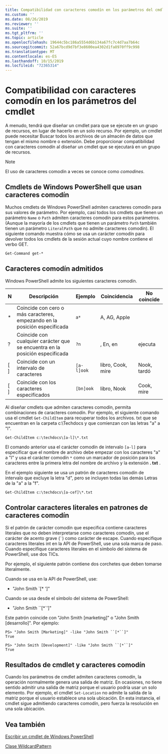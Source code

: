 ```yaml
---
title: Compatibilidad con caracteres comodín en los parámetros del cmdlet
ms.custom: ''
ms.date: 08/26/2019
ms.reviewer: ''
ms.suite: ''
ms.tgt_pltfrm: ''
ms.topic: article
ms.openlocfilehash: 19644c5bc186a5554d6b134a67fc7c4d7aa7b64c
ms.sourcegitcommit: 52a67bcd9d7bf3e8600ea4302d1fa8970ff9c998
ms.translationtype: MT
ms.contentlocale: es-ES
ms.lasthandoff: 10/15/2019
ms.locfileid: "72365314"
---
```

# <a name="supporting-wildcard-characters-in-cmdlet-parameters"></a>Compatibilidad con caracteres comodín en los parámetros del cmdlet

A menudo, tendrá que diseñar un cmdlet para que se ejecute en un grupo de recursos, en lugar de hacerlo en un solo recurso. Por ejemplo, un cmdlet puede necesitar Buscar todos los archivos de un almacén de datos que tengan el mismo nombre o extensión. Debe proporcionar compatibilidad con caracteres comodín al diseñar un cmdlet que se ejecutará en un grupo de recursos.

> [!NOTE]
> El uso de caracteres comodín a veces se conoce como *comodines*.

## <a name="windows-powershell-cmdlets-that-use-wildcards"></a>Cmdlets de Windows PowerShell que usan caracteres comodín

 Muchos cmdlets de Windows PowerShell admiten caracteres comodín para sus valores de parámetro. Por ejemplo, casi todos los cmdlets que tienen un parámetro `Name` o `Path` admiten caracteres comodín para estos parámetros. (Aunque la mayoría de los cmdlets que tienen un parámetro `Path` también tienen un parámetro `LiteralPath` que no admite caracteres comodín). El siguiente comando muestra cómo se usa un carácter comodín para devolver todos los cmdlets de la sesión actual cuyo nombre contiene el verbo GET.

 `Get-Command get-*`

## <a name="supported-wildcard-characters"></a>Caracteres comodín admitidos

Windows PowerShell admite los siguientes caracteres comodín.

| N |                             Descripción                             |  Ejemplo   |     Coincidencia      | No coincide |
| -------- | ------------------------------------------------------------------- | ---------- | ---------------- | -------------- |
| *        | Coincide con cero o más caracteres, empezando en la posición especificada | `a*`       | A, AG, Apple     |                |
| ?        | Coincide con cualquier carácter que se encuentra en la posición especificada                     | `?n`       | , En, en       | ejecuta            |
| [ ]      | Coincide con un intervalo de caracteres                                       | `[a-l]ook` | libro, Cook, mire | Nook, tardó     |
| [ ]      | Coincide con los caracteres especificados                                    | `[bn]ook`  | libro, Nook       | Cook, mire     |

Al diseñar cmdlets que admiten caracteres comodín, permita combinaciones de caracteres comodín. Por ejemplo, el siguiente comando usa el cmdlet `Get-ChildItem` para recuperar todos los archivos. txt que se encuentran en la carpeta c:\Techdocs y que comienzan con las letras "a" a "l".

`Get-ChildItem c:\techdocs\[a-l]\*.txt`

El comando anterior usa el carácter comodín de intervalo `[a-l]` para especificar que el nombre de archivo debe empezar con los caracteres "a" a "l" y usa el carácter comodín `*` como un marcador de posición para los caracteres entre la primera letra del nombre de archivo y la extensión **. txt** .

En el ejemplo siguiente se usa un patrón de caracteres comodín de intervalo que excluye la letra "d", pero se incluyen todas las demás Letras de la "a" a la "f".

`Get-ChildItem c:\techdocs\[a-cef]\*.txt`

## <a name="handling-literal-characters-in-wildcard-patterns"></a>Controlar caracteres literales en patrones de caracteres comodín

Si el patrón de carácter comodín que especifica contiene caracteres literales que no deben interpretarse como caracteres comodín, use el carácter de acento grave (`` ` ``) como carácter de escape. Cuando especifique caracteres literales int en la API de PowerShell, use una sola marca de paso. Cuando especifique caracteres literales en el símbolo del sistema de PowerShell, use dos TICs.

Por ejemplo, el siguiente patrón contiene dos corchetes que deben tomarse literalmente.

Cuando se usa en la API de PowerShell, use:

- "John Smith \`[* ']"

Cuando se usa desde el símbolo del sistema de PowerShell:

- "John Smith \`\`[*\`']"

Este patrón coincide con "John Smith [marketing]" o "John Smith [desarrollo]". Por ejemplo:

```
PS> "John Smith [Marketing]" -like "John Smith ``[*``]"
True

PS> "John Smith [Development]" -like "John Smith ``[*``]"
True
```

## <a name="cmdlet-output-and-wildcard-characters"></a>Resultados de cmdlet y caracteres comodín

Cuando los parámetros de cmdlet admiten caracteres comodín, la operación normalmente genera una salida de matriz.
En ocasiones, no tiene sentido admitir una salida de matriz porque el usuario podría usar un solo elemento. Por ejemplo, el cmdlet `Set-Location` no admite la salida de la matriz porque el usuario establece una sola ubicación. En esta instancia, el cmdlet sigue admitiendo caracteres comodín, pero fuerza la resolución en una sola ubicación.

## <a name="see-also"></a>Vea también

[Escribir un cmdlet de Windows PowerShell](./writing-a-windows-powershell-cmdlet.md)

[Clase WildcardPattern](/dotnet/api/system.management.automation.wildcardpattern)
